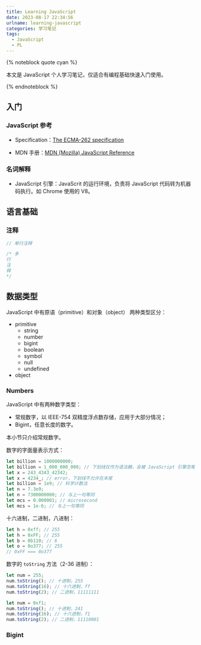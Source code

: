 ```yaml
---
title: Learning JavaScript
date: 2023-08-17 22:34:56
urlname: learning-javascript
categories: 学习笔记
tags:
  - JavaScript
  - PL
---
```


{% noteblock quote cyan %}

本文是 JavaScript 个人学习笔记，仅适合有编程基础快速入门使用。

{% endnoteblock %}

<!-- more -->

## 入门

### JavaScript 参考

- Specification：[The ECMA-262 specification](https://www.ecma-international.org/publications/standards/Ecma-262.htm)

- MDN 手册：[MDN (Mozilla) JavaScript Reference](https://developer.mozilla.org/en-US/docs/Web/JavaScript/Reference)

### 名词解释

- JavaScript 引擎：JavaScrit 的运行环境，负责将 JavaScript 代码转为机器码执行。如 Chrome 使用的 V8。

## 语言基础

### 注释

```javascript
// 单行注释

/* 多
行
注
释
*/
```

## 数据类型

JavaScript 中有原语（primitive）和对象（object） 两种类型区分：

- primitive
  - string
  - number
  - bigint
  - boolean
  - symbol
  - null
  - undefined
- object

### Numbers

JavaScript 中有两种数字类型：

- 常规数字，以 IEEE-754 双精度浮点数存储，应用于大部分情况；
- Bigint，任意长度的数字。

本小节只介绍常规数字。

数字的字面量表示方式：

```javascript
let billion = 1000000000;
let billion = 1_000_000_000; // 下划线仅作为语法糖，会被 JavaScript 引擎忽略，等同于上一句
let x = 243_4343_42342;
let x = 4234_; // error，下划线不允许在末尾
let billion = 1e9; // 科学计数法
let n = 7.3e9;
let n = 7300000000; // 与上一句等同
let mcs = 0.000001; // microsecond
let mcs = 1e-6; // 与上一句等同
```

十六进制，二进制，八进制：

```javascript
let h = 0xff; // 255
let h = 0xFF; // 255
let b = 0b110; // 6
let o = 0o377; // 255
// 0xFF === 0o377
```

数字的 `toString` 方法（2-36 进制）：

```javascript
let num = 255;
num.toString(); // 十进制，255
num.toString(16); // 十六进制，ff
num.toString(2); // 二进制，11111111

let num = 0xf1;
num.toString(); // 十进制，241
num.toString(16); // 十六进制，f1
num.toString(2); // 二进制，11110001
```

### Bigint
